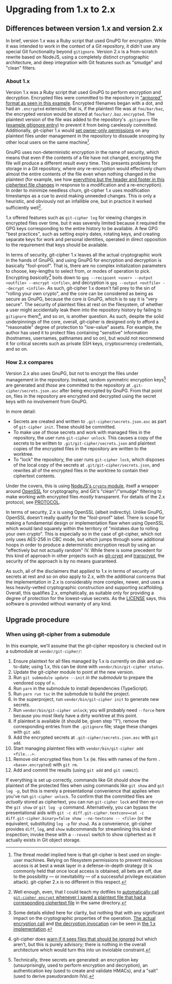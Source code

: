 # Upgrading from 1.x to 2.x

## Differences between version 1.x and version 2.x

In brief, version 1.x was a Ruby script that used GnuPG for encryption. While it was intended to work in the context of a Git repository, it didn't use any special Git functionality beyond `gitignore`. Version 2.x is a from-scratch rewrite based on NodeJS, using a completely distinct cryptographic architecture, and deep integration with Git features such as "smudge" and "clean" filters.

### About 1.x

Version 1.x was a Ruby script that used GnuPG to perform encryption and decryption. Encrypted files were committed to the repository in ["armored" format as seen in this example](https://github.com/wincent/wincent/blob/84bbf3590edb41ffeb8b27b18efe68c64f04a6ec/aspects/ssh/templates/.ssh/.config.erb.encrypted). Encrypted filenames began with a dot, and had an `.encrypted` extension; that is, if the plaintext file was at `foo/bar/baz`, the encrypted version would be stored at `foo/bar/.baz.encrypted`. The plaintext version of the file was added to the repository's `.gitignore` file ([example gitignore entry](https://github.com/wincent/wincent/blob/84bbf3590edb41ffeb8b27b18efe68c64f04a6ec/.gitignore#L21)) to prevent it from being carelessly committed. Additionally, git-cipher 1.x would [set owner-only permissions](https://github.com/wincent/git-cipher/blob/8d602a1a1906bed9de202c935d71e7a276e5e438/bin/git-cipher#L350-L356) on any plaintext files under management in the repository to dissuade snooping by other local users on the same machine[^local].

[^local]: The threat model implied here is that git-cipher is best used on single-user machines. Relying on filesystem permissions to prevent malicious access is at best a weak layer in a defense-in-depth strategy (it is commonly held that once local access is obtained, all bets are off, due to the possibility — or inevitability — of a successful privilege escalation attack). git-cipher 2.x is no different in this respect.

GnuPG uses non-deterministic encryption in the name of security, which means that even if the contents of a file have not changed, encrypting the file will produce a different result every time. This presents problems for storage in a Git repository, where _any_ re-encryption would effectively churn almost the entire contents of the file even when nothing changed in the plaintext (for example, see how [everything but the header and footer in this ciphertext file changes](https://github.com/wincent/wincent/commit/a87a25e51867f125da8d8c6ce0c8c5aac073a40d) in response to a modification and a re-encryption). In order to minimize needless churn, git-cipher 1.x uses modification timestamps as a cue to avoid making unneeded changes. This _is_ only a heuristic, and obviously not an infallible one, but in practice it worked sufficiently well[^autosave].

[^autosave]: Well enough, even, that I could teach my dotfiles to [automatically call `git-cipher encrypt` whenever I saved a plaintext file that had a corresponding ciphertext file](https://github.com/wincent/wincent/blob/fdae884e343acfe025751c5bd78546aa630771e8/aspects/nvim/files/.config/nvim/autoload/wincent/autocmds.vim#L6-L33) in the same directory.

1.x offered features such as `git-cipher log` for viewing changes in encrypted files over time, but it was severely limited because it required the GPG keys corresponding to the entire history to be available. A few GPG "best practices", such as setting expiry dates, rotating keys, and creating separate keys for work and personal identities, operated in direct opposition to the requirement that keys should be available.

In terms of security, git-cipher 1.x leaves all the actual cryptographic work in the hands of GnuPG, and using GnuPG for encryption and decryption is basically "fool-proof". That is, there are no complex initialization parameters to choose, key-lengths to select from, or modes of operation to pick. Encrypting _basically_[^details] boils down to `gpg --recipient <user> --output <outfile> --encrypt <infile>`, and decryption is `gpg --output <outfile> --decrypt <infile>`. As such, git-cipher 1.x doesn't fall prey to the sin of "rolling your own crypto", and the core can be considered as being as secure as GnuPG, because the core _is_ GnuPG, which is to say it is "very secure". The security of plaintext files at rest on the filesystem, of whether a user might accidentally leak them into the repository history by failing to `gitignore` them[^gitignore], and so on, is another question. As such, despite the solid underpinnings of the core, overall, git-cipher is designed only to afford a "reasonable" degree of protection to "low-value" assets. For example, the author has used it to protect files containing "sensitive" information (hostnames, usernames, pathnames and so on), but would not recommend it for critical secrets such as private SSH keys, cryptocurrency credentials, and so on.

[^details]: Some details elided here for clarity, but nothing that with any significant impact on the cryptographic properties of the operation. [The actual encryption call](https://github.com/wincent/git-cipher/blob/8d602a1a1906bed9de202c935d71e7a276e5e438/bin/git-cipher#L160-L170) and [the decryption invocation](https://github.com/wincent/git-cipher/blob/8d602a1a1906bed9de202c935d71e7a276e5e438/bin/git-cipher#L198-L209) can be seen in [the 1.x implementation](https://github.com/wincent/git-cipher/blob/1-x-release/bin/git-cipher).
[^gitignore]: git-cipher does [warn if it sees files that should be ignored](https://github.com/wincent/git-cipher/blob/76aff9a5da6e786f30a7ed73452b32f92bb7a671/bin/git-cipher#L41-L43) but which aren't, but this is purely advisory; there is nothing in the overall architecture which would turn this into un inviolable constraint.

### How 2.x compares

Version 2.x also uses GnuPG, but not to encrypt the files under management in the repository. Instead, random symmetric encryption keys[^keys] are generated and _those_ are committed to the repository at `.git-cipher/secrets.json.asc` after being encrypted by GnuPG. From that point on, files in the repository are encrypted and decrypted using the secret keys with no involvement from GnuPG.

[^keys]: Technically, three secrets are generated: an encryption key (unsurprisingly, used to perform encryption and decryption), an authentication key (used to create and validate HMACs), and a "salt" (used to derive pseudorandom IVs).

In more detail:

- Secrets are created and written to `.git-cipher/secrets.json.asc` as part of `git-cipher init`. These should be committed.
- To make use of those secrets and work with managed files in the repository, the user runs `git-cipher unlock`. This causes a copy of the secrets to be written to `.git/git-cipher/secrets.json` and plaintext copies of the encrypted files in the repository are written to the worktree.
- To "lock" the repository, the user runs `git-cipher lock`, which disposes of the local copy of the secrets at `.git/git-cipher/secrets.json`, and rewrites all of the encrypted files in the worktree to contain their ciphertext contents.

Under the covers, this is using [NodeJS's `crypto` module](https://nodejs.org/api/crypto.html), itself a wrapper around [OpenSSL](https://www.openssl.org/) for cryptography, and Git's "clean"/"smudge" filtering to make working with encrypted files _mostly_ transparent. For details of the 2.x protocol, see [PROTOCOL](PROTOCOL.md).

In terms of security, 2.x is using OpenSSL (albeit indirectly). Unlike GnuPG, OpenSSL doesn't really qualify for the "fool-proof" label. There is scope for making a fundamental design or implementation flaw when using OpenSSL which would land squarely within the territory of "mistakes due to rolling your own crypto". This is especially so in the case of git-cipher, which not only uses AES-256 in CBC mode, but which jumps through some additional hoops in order to produce a deterministic encryption result by using an "effectively but not actually random" IV. While there is some precedent for this kind of approach in other projects such as [git-crypt](https://github.com/AGWA/git-crypt) and [transcrypt](https://github.com/elasticdog/transcrypt), the security of the approach is by no means guaranteed.

As such, all of the disclaimers that applied to 1.x in terms of security of secrets at rest and so on _also_ apply to 2.x, with the additional concerns that the implementation in 2.x is considerably more complex, newer, and uses a less heavily-vetted cryptographic construction and supporting scaffolding. Overall, this qualifies 2.x, emphatically, as suitable only for providing a degree of protection for the lowest-value secrets. As the [LICENSE](LICENSE.md) says, this software is provided without warranty of any kind.

## Upgrade procedure

### When using git-cipher from a submodule

In this example, we'll assume that the git-cipher repository is checked out in a submodule at `vendor/git-cipher/`:

1. Ensure plaintext for all files managed by 1.x is currently on disk and up-to-date; using 1.x, this can be done with `vendor/bin/git-cipher status`.
2. Update the git-cipher module to point at the new version.
3. Run `git submodule update --init` _in the submodule_ to prepare the vendored copy of `n`.
4. Run `yarn` in the submodule to install dependencies (TypeScript).
5. Run `yarn run tsc` in the submodule to build the project.
6. In the superproject, run `vendor/bin/git-cipher init` to generate new secrets.
7. Run `vendor/bin/git-cipher unlock`; you will probably need `--force` here because you most likely have a dirty worktree at this point.
8. If plaintext is available (it should be, given step "1"), remove the corresponding entries from the `.gitignore` file; stage these changes with `git add`.
9. Add the encrypted secrets at `.git-cipher/secrets.json.asc` with `git add`.
10. Start managing plaintext files with `vendor/bin/git-cipher add <file...>`.
11. Remove old encrypted files from 1.x (ie. files with names of the form `.<base>.encrypted`) with `git rm`.
12. Add and commit the results (using `git add` and `git commit`).

If everything is set up correctly, commands like Git should show the plaintext of the protected files when using commands like `git show` and `git log -p`, but this is merely a presentational convenience that applies when you've run `git-cipher unlock`. To confirm that the committed files are _actually_ stored as ciphertext, you can run `git-cipher lock` and then re-run the `git show` or `git log -p` command. Alternatively, you can bypass the presentational aids with `git -c diff.git-cipher.textconv=cat -c diff.git-cipher.binary=false show --no-textconv -- <file>` (or the equivalent, substituting `log -p` for `show`). As a convenience, git-cipher provides `diff`, `log`, and `show` subcommands for streamlining this kind of inspection; invoke these with a `--reveal` switch to show ciphertext as it actually exists in Git object storage.
